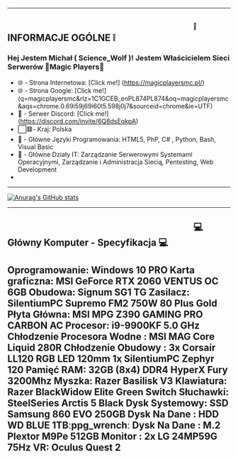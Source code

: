 -------------------------------------------------------------------------------------------------------
⠀⠀⠀⠀⠀⠀⠀⠀⠀⠀⠀⠀⠀⠀⠀⠀⠀⠀⠀⠀⠀⠀⠀⠀⠀⠀⠀        ❕ INFORMACJE OGÓLNE ❕
-------------------------------------------------------------------------------------------------------

### Hej Jestem Michał ( Science_Wolf )! Jestem Właścicielem Sieci Serwerów 🤣Magic Players🤬

- 🌐 - Strona Internetowa: [Click me!] (https://magicplayersmc.pl/)
- 🌐 - Strona Google: [Click me!] (q=magicplayersmc&rlz=1C1GCEB_enPL874PL874&oq=magicplayersmc&aqs=chrome.0.69i59j69i60l5.598j0j7&sourceid=chrome&ie=UTF)
- 🔰 - Serwer Discord: [Click me!] (https://discord.com/invite/6Q8dsEqkpA)
- ⬜🟥- Kraj: Polska 
- 🔨 - Główne Języki Programowania: HTML5, PhP, C# , Python, Bash, Visual Basic
- 🔌 - Główne Działy IT: Zarządzanie Serwerowymi Systemami Operacyjnymi, Zarządzanie i Administracja Siecią, Pentesting, Web Development
- 
-------------------------------------------------------------------------------------------------------

[![Anurag's GitHub stats](https://github-readme-stats.vercel.app/api?username=anuraghazra)](https://github.com/anuraghazra/github-readme-stats)

-------------------------------------------------------------------------------------------------------
⠀⠀⠀⠀⠀⠀⠀⠀⠀⠀⠀⠀⠀⠀⠀⠀⠀⠀⠀⠀⠀⠀⠀⠀⠀⠀⠀ 💻 Główny Komputer - Specyfikacja 💻
------------------------------------------------------------------------------------------------------- 
Oprogramowanie: Windows 10 PRO
Karta graficzna: MSI GeForce RTX 2060 VENTUS OC 6GB
Obudowa: Signum SG1 TG
Zasilacz: SilentiumPC Supremo FM2 750W 80 Plus Gold
Płyta Główna: MSI MPG Z390 GAMING PRO CARBON AC
Procesor: i9-9900KF 5.0 GHz
Chłodzenie Procesora Wodne : MSI MAG Core Liquid 280R
Chłodzenie Obudowy : 3x Corsair LL120 RGB LED 120mm 1x SilentiumPC Zephyr 120
Pamięć RAM: 32GB (8x4) DDR4 HyperX Fury 3200Mhz
Myszka: Razer Basilisk V3
Klawiatura: Razer BlackWidow Elite Green Switch
Słuchawki: SteelSeries Arctis 5 Black
Dysk Systemowy: SSD Samsung 860 EVO 250GB
Dysk Na Dane : HDD WD BLUE 1TBːppg_wrenchː
Dysk Na Dane : M.2 Plextor M9Pe 512GB
Monitor : 2x LG 24MP59G 75Hz
VR: Oculus Quest 2
-------------------------------------------------------------------------------------------------------
